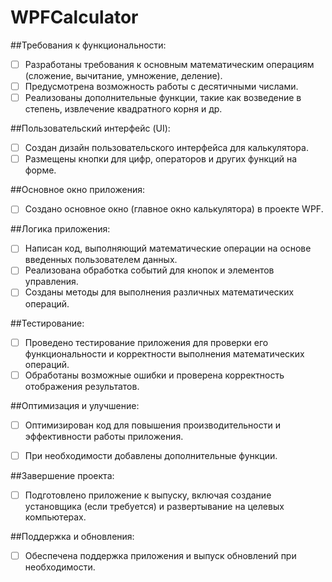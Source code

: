 # WPFCalculator

##Требования к функциональности:

- [ ] Разработаны требования к основным математическим операциям (сложение, вычитание, умножение, деление).
- [ ] Предусмотрена возможность работы с десятичными числами.
- [ ] Реализованы дополнительные функции, такие как возведение в степень, извлечение квадратного корня и др.

##Пользовательский интерфейс (UI):

- [ ] Создан дизайн пользовательского интерфейса для калькулятора.
- [ ] Размещены кнопки для цифр, операторов и других функций на форме.

##Основное окно приложения:

- [ ] Создано основное окно (главное окно калькулятора) в проекте WPF.

##Логика приложения:

- [ ] Написан код, выполняющий математические операции на основе введенных пользователем данных.
- [ ] Реализована обработка событий для кнопок и элементов управления.
- [ ] Созданы методы для выполнения различных математических операций.

##Тестирование:

- [ ] Проведено тестирование приложения для проверки его функциональности и корректности выполнения математических операций.
- [ ] Обработаны возможные ошибки и проверена корректность отображения результатов.

##Оптимизация и улучшение:

- [ ] Оптимизирован код для повышения производительности и эффективности работы приложения.
- [ ] При необходимости добавлены дополнительные функции.


##Завершение проекта:

- [ ] Подготовлено приложение к выпуску, включая создание установщика (если требуется) и развертывание на целевых компьютерах.

##Поддержка и обновления:

- [ ] Обеспечена поддержка приложения и выпуск обновлений при необходимости.
